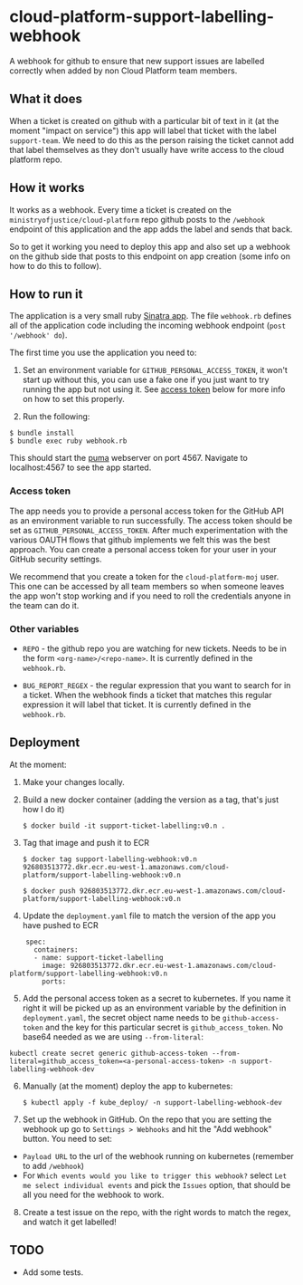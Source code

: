 # cloud-platform-support-labelling-webhook

A webhook for github to ensure that new support issues are labelled correctly when added by non Cloud Platform team members.


## What it does

When a ticket is created on github with a particular bit of text in it (at the moment "impact on service") this app will label that ticket with the label `support-team`. We need to do this as the person raising the ticket cannot add that label themselves as they don't usually have write access to the cloud platform repo.

## How it works

It works as a webhook. Every time a ticket is created on the `ministryofjustice/cloud-platform` repo github posts to the `/webhook` endpoint of this application and the app adds the label and sends that back. 

So to get it working you need to deploy this app and also set up a webhook on the github side that posts to this endpoint on app creation (some info on how to do this to follow).

## How to run it

The application is a very small ruby [Sinatra app](http://sinatrarb.com/). The file `webhook.rb` defines all of the application code including the incoming webhook endpoint (`post '/webhook' do`).

The first time you use the application you need to:

1. Set an environment variable for `GITHUB_PERSONAL_ACCESS_TOKEN`, it won't start up without this, you can use a fake one if you just want to try running the app but not using it. See [access token](#access-token) below for more info on how to set this properly. 

2. Run the following:

```
$ bundle install
$ bundle exec ruby webhook.rb
```

This should start the [puma](https://github.com/puma/puma) webserver on port 4567. Navigate to localhost:4567 to see the app started.

### Access token

The app needs you to provide a personal access token for the GitHub API as an environment variable to run successfully. The access token should be set as `GITHUB_PERSONAL_ACCESS_TOKEN`. After much experimentation with the various OAUTH flows that github implements we felt this was the best approach. You can create a personal access token for your user in your GitHub security settings. 

We recommend that you create a token for the `cloud-platform-moj` user. This one can be accessed by all team members so when someone leaves the app won't stop working and if you need to roll the credentials anyone in the team can do it.

### Other variables

* `REPO` - the github repo you are watching for new tickets. Needs to be in the form `<org-name>/<repo-name>`. It is currently defined in the `webhook.rb`.
 
* `BUG_REPORT_REGEX` - the regular expression that you want to search for in a ticket. When the webhook finds a ticket that matches this regular expression it will label that ticket. It is currently defined in the `webhook.rb`.

## Deployment

At the moment:

1. Make your changes locally.
2. Build a new docker container (adding the version as a tag, that's just how I do it)
   
    ```
    $ docker build -it support-ticket-labelling:v0.n .
    ```
3. Tag that image and push it to ECR

    ```
    $ docker tag support-labelling-webhook:v0.n 926803513772.dkr.ecr.eu-west-1.amazonaws.com/cloud-platform/support-labelling-webhook:v0.n

    $ docker push 926803513772.dkr.ecr.eu-west-1.amazonaws.com/cloud-platform/support-labelling-webhook:v0.n
    ```
4. Update the `deployment.yaml` file to match the version of the app you have pushed to ECR

```
    spec:
      containers:
      - name: support-ticket-labelling
        image: 926803513772.dkr.ecr.eu-west-1.amazonaws.com/cloud-platform/support-labelling-webhook:v0.n
        ports:
```

5. Add the personal access token as a secret to kubernetes. If you name it right it will be picked up as an environment variable by the definition in `deployment.yaml`, the secret object name needs to be `github-access-token` and the key for this particular secret is `github_access_token`. No base64 needed as we are using `--from-literal`:

```
kubectl create secret generic github-access-token --from-literal=github_access_token=<a-personal-access-token> -n support-labelling-webhook-dev
```

6. Manually (at the moment) deploy the app to kubernetes:
   
   ```
   $ kubectl apply -f kube_deploy/ -n support-labelling-webhook-dev
   ```

7. Set up the webhook in GitHub. On the repo that you are setting the webhook up go to `Settings > Webhooks` and hit the "Add webhook" button. You need to set:

* `Payload URL` to the url of the webhook running on kubernetes (remember to add `/webhook`)
* For `Which events would you like to trigger this webhook?` select `Let me select individual events` and pick the `Issues` option, that should be all you need for the webhook to work. 

8. Create a test issue on the repo, with the right words to match the regex, and watch it get labelled!

## TODO

* Add some tests. 


